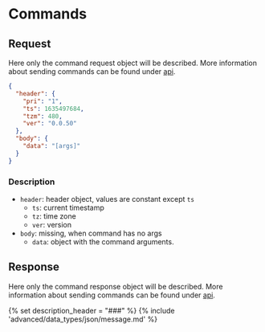 # Commands

## Request

Here only the command request object will be described.
More information about sending commands can be found under [api](../../../protocols/rest.md#request).

```json
{
  "header": {
    "pri": "1",
    "ts": 1635497684,
    "tzm": 480,
    "ver": "0.0.50"
  },
  "body": {
    "data": "[args]"
  }
}
```

### Description

- `header`: header object, values are constant except `ts`
  - `ts`: current timestamp
  - `tz`: time zone
  - `ver`: version
- `body`: missing, when command has no args
  - `data`: object with the command arguments.

## Response

Here only the command response object will be described.
More information about sending commands can be found under [api](../../../protocols/rest.md#response).

{% set description_header = "###" %}
{% include 'advanced/data_types/json/message.md' %}
